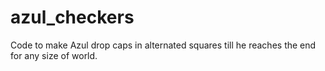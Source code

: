 # azul_checkers
Code to make Azul drop caps in alternated squares till he reaches the end for any size of world. 
